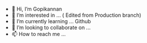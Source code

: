 - 👋 Hi, I’m Gopikannan
- 👀 I’m interested in ... ( Edited from Production branch)
- 🌱 I’m currently learning ... Github
- 💞️ I’m looking to collaborate on ...
- 📫 How to reach me ...

<!---
gkbitsgit/gkbitsgit is a ✨ special ✨ repository because its `README.md` (this file) appears on your GitHub profile.
You can click the Preview link to take a look at your changes.
--->
